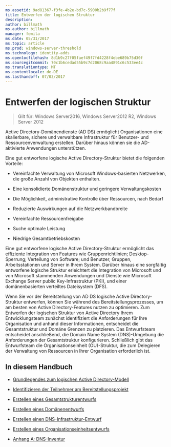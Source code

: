 ```yaml
---
ms.assetid: 9ad81367-f3fe-4b2e-bd7c-5900b2b9f77f
title: Entwerfen der logischen Struktur
description: 
author: billmath
ms.author: billmath
manager: femila
ms.date: 05/31/2017
ms.topic: article
ms.prod: windows-server-threshold
ms.technology: identity-adds
ms.openlocfilehash: 8d1b9c27f05faef49f7fd4228f4ebe689b75d30f
ms.sourcegitcommit: 70c1b6cedad55b9c7d2068c9aa4891c6c533ee4c
ms.translationtype: MT
ms.contentlocale: de-DE
ms.lasthandoff: 07/03/2017
---
```

# <a name="designing-the-logical-structure"></a>Entwerfen der logischen Struktur

>Gilt für: Windows Server2016, Windows Server2012 R2, Windows Server 2012

Active Directory-Domänendienste (AD DS) ermöglicht Organisationen eine skalierbare, sichere und verwaltbare Infrastruktur für Benutzer- und Ressourcenverwaltung erstellen. Darüber hinaus können sie die AD-aktivierte Anwendungen unterstützen.  
  
Eine gut entworfene logische Active Directory-Struktur bietet die folgenden Vorteile:  
  
-   Vereinfachte Verwaltung von Microsoft Windows-basierten Netzwerken, die große Anzahl von Objekten enthalten.  
  
-   Eine konsolidierte Domänenstruktur und geringere Verwaltungskosten  
  
-   Die Möglichkeit, administrative Kontrolle über Ressourcen, nach Bedarf  
  
-   Reduzierte Auswirkungen auf die Netzwerkbandbreite  
  
-   Vereinfachte Ressourcenfreigabe  
  
-   Suche optimale Leistung  
  
-   Niedrige Gesamtbetriebskosten  
  
Eine gut entworfene logische Active Directory-Struktur ermöglicht das effiziente Integration von Features wie Gruppenrichtlinien; Desktop-Sperrung; Verteilung von Software; und Benutzer, Gruppen, Arbeitsstationen und Server in Ihrem System. Darüber hinaus eine sorgfältig entworfene logische Struktur erleichtert die Integration von Microsoft und von Microsoft stammenden Anwendungen und Dienste wie Microsoft Exchange Server public Key-Infrastruktur (PKI), und einer domänenbasierten verteiltes Dateisystem (DFS).  
  
Wenn Sie vor der Bereitstellung von AD DS logische Active Directory-Struktur entwerfen, können Sie während des Bereitstellungsprozesses, um am besten von Active Directory-Features nutzen zu optimieren. Zum Entwerfen der logischen Struktur von Active Directory Ihrem Entwicklungsteam zunächst identifiziert die Anforderungen für Ihre Organisation und anhand dieser Informationen, entscheidet die Gesamtstruktur und Domäne Grenzen zu platzieren. Das Entwurfsteam entscheidet anschließend, die Domain Name System (DNS)-Umgebung die Anforderungen der Gesamtstruktur konfigurieren. Schließlich gibt das Entwurfsteam die Organisationseinheit (OU)-Struktur, die zum Delegieren der Verwaltung von Ressourcen in Ihrer Organisation erforderlich ist.  
  
## <a name="in-this-guide"></a>In diesem Handbuch  
  
-   [Grundlegendes zum logischen Active Directory-Modell](../../ad-ds/plan/Understanding-the-Active-Directory-Logical-Model.md)  
  
-   [Identifizieren der Teilnehmer am Bereitstellungsprojekt](../../ad-ds/plan/Identifying-the-Deployment-Project-Participants.md)  
  
-   [Erstellen eines Gesamtstrukturentwurfs](../../ad-ds/plan/Creating-a-Forest-Design.md)  
  
-   [Erstellen eines Domänenentwurfs](../../ad-ds/plan/Creating-a-Domain-Design.md)  
  
-   [Erstellen einen DNS-Infrastruktur-Entwurf](../../ad-ds/plan/Creating-a-DNS-Infrastructure-Design.md)  
  
-   [Erstellen eines Organisationseinheitsentwurfs](../../ad-ds/plan/Creating-an-Organizational-Unit-Design.md)  
  
-   [Anhang A: DNS-Inventur](../../ad-ds/plan/Appendix-A--DNS-Inventory.md)  
  


